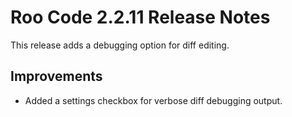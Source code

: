 # Roo Code 2.2.11 Release Notes

This release adds a debugging option for diff editing.

## Improvements

*   Added a settings checkbox for verbose diff debugging output.